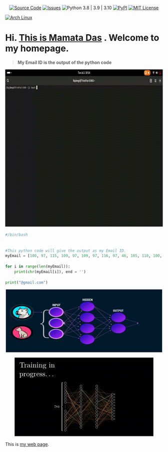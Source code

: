 <p align="center">
<!-- PYPI_REMOVE -->

<!-- /PYPI_REMOVE -->
</p>

<p align="center">
<a href="https://img.shields.io/badge/CloudBees-1997B5&?logo=cloudbees&logoColor=white&style=for-the-badge"><img alt="Source Code" src="https://img.shields.io/badge/CloudBees-1997B5&?logo=cloudbees&logoColor=white&style=for-the-badge"/></a>
<a href="https://img.shields.io/badge/Mega-%23D90007.svg?style=for-the-badge&logo=Mega&logoColor=white"><img alt="Issues" src="https://img.shields.io/badge/Mega-%23D90007.svg?style=for-the-badge&logo=Mega&logoColor=white"/></a>
<img alt="Python 3.8 | 3.9 | 3.10" src="https://img.shields.io/badge/GooglePay-%233780F1.svg?style=for-the-badge&logo=Google-Pay&logoColor=white"/>
<a href="https://img.shields.io/badge/Paytm-1C2C94?style=for-the-badge&logo=paytm&logoColor=05BAF3"><img alt="PyPI" src="https://img.shields.io/badge/Paytm-1C2C94?style=for-the-badge&logo=paytm&logoColor=05BAF3"/></a>
<a href="https://img.shields.io/badge/Anaconda-%2344A833.svg?style=for-the-badge&logo=anaconda&logoColor=white"><img alt="MIT License" src="https://img.shields.io/badge/Anaconda-%2344A833.svg?style=for-the-badge&logo=anaconda&logoColor=white"/></a>

<a href="https://img.shields.io/badge/Arch%20Linux-1793D1?logo=arch-linux&logoColor=fff&style=for-the-badge"> <img alt="Arch Linux" src="https://img.shields.io/badge/Arch%20Linux-1793D1?logo=arch-linux&logoColor=fff&style=for-the-badge"/></a>


</p>

# Hi. <a href="mywebpage/index.html">   This is Mamata Das</a> . Welcome to my homepage.   

> **My Email ID is the output of the python code** 

<p align="center">
<img alt="Email ID" src="docs/images/emailID-python.gif" width="1000" height="500"/>
</p>

```python
#/bin/bash


#This python code will give the output as my Email ID.
myEmail = [100, 97, 115, 109, 97, 109, 97, 116, 97, 46, 105, 110, 100, 105, 97]

for i in range(len(myEmail)):
    print(chr(myEmail[i]), end = '')

print("@gmail.com")
```


<p align="center">
<img alt="intro_gif" src="docs/images/machineLearning-01.gif" width="500" height="200"/>
</p>



<p align="center">
<img alt="intro_gif" src="docs/images/machineLearning-02.gif"/>
</p>



This is [my web page](mywebpage/index.html).
